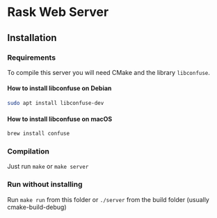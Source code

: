 # Rask Web Server
## Installation
### Requirements
To compile this server you will need CMake and the library `libconfuse`.
#### How to install libconfuse on Debian
```bash
sudo apt install libconfuse-dev
```
#### How to install libconfuse on macOS
```bash
brew install confuse
```
### Compilation
Just run `make` or `make server`
### Run without installing
Run `make run` from this folder or `./server` from the build folder (usually cmake-build-debug)